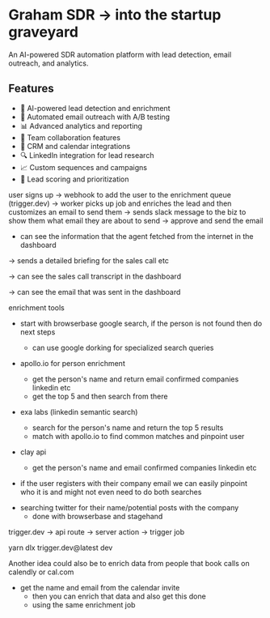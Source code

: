 # Graham SDR -> into the startup graveyard

An AI-powered SDR automation platform with lead detection, email outreach, and analytics.

## Features

- 🤖 AI-powered lead detection and enrichment
- 📧 Automated email outreach with A/B testing
- 📊 Advanced analytics and reporting
- 👥 Team collaboration features
- 🔄 CRM and calendar integrations
- 🔍 LinkedIn integration for lead research
- 📈 Custom sequences and campaigns
- 🎯 Lead scoring and prioritization


user signs up -> webhook to add the user to the enrichment queue (trigger.dev) -> worker picks up job and enriches the lead and then customizes an email to send them -> sends slack message to the biz to show them what email they are about to send -> approve and send the email

- can see the information that the agent fetched from the internet in the dashboard 

-> sends a detailed briefing for the sales call etc

-> can see the sales call transcript in the dashboard

-> can see the email that was sent in the dashboard


enrichment tools
- start with browserbase google search, if the person is not found then do next steps
    - can use google dorking for specialized search queries 

- apollo.io for person enrichment
    - get the person's name and return email confirmed companies linkedin etc
    - get the top 5 and then search from there

- exa labs (linkedin semantic search)
    - search for the person's name and return the top 5 results
    - match with apollo.io to find common matches and pinpoint user 

- clay api
    - get the person's name and email confirmed companies linkedin etc

* if the user registers with their company email we can easily pinpoint who it is and might not even need to do both searches

- searching twitter for their name/potential posts with the company 
    - done with browserbase and stagehand

trigger.dev
-> api route -> server action -> trigger job

yarn dlx trigger.dev@latest dev


Another idea could also be to enrich data from people that book calls on calendly or cal.com

- get the name and email from the calendar invite
    - then you can enrich that data and also get this done 
    - using the same enrichment job